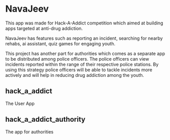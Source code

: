 # NavaJeev
This app was made for Hack-A-Addict competition which aimed at building apps targeted at anti-drug addiction. 

NavaJeev has features such as reporting an incident, searching for nearby rehabs, ai assistant, quiz games for engaging youth.

This project has another part for authorities which comes as a separate app to be distributed among police officers. The police officers can view incidents reported within the range of their respective police stations. By using this strategy police officers will be able to tackle incidents more actively and will help in reducing drug addiction among the youth.

## hack_a_addict

The User App

## hack_a_addict_authority

The app for authorities
